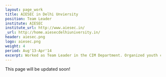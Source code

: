 ```yaml
---
layout: page_work
title: AIESEC in Delhi Unviersity
position: Team Leader
institute: AIESEC
institute_url: http://www.aiesec.in/
_url: http://home.aiesecdelhiuniversity.in/
header: aiesec.png
logo: aiesec.png
weight: 4
period: Aug'13-Apr'14
excerpt: Worked as Team Leader in the CIM Department. Organized youth conferences and events. Handled their websites, wikis, business intelligence reports and designs.
---
```

This page will be updated soon!
